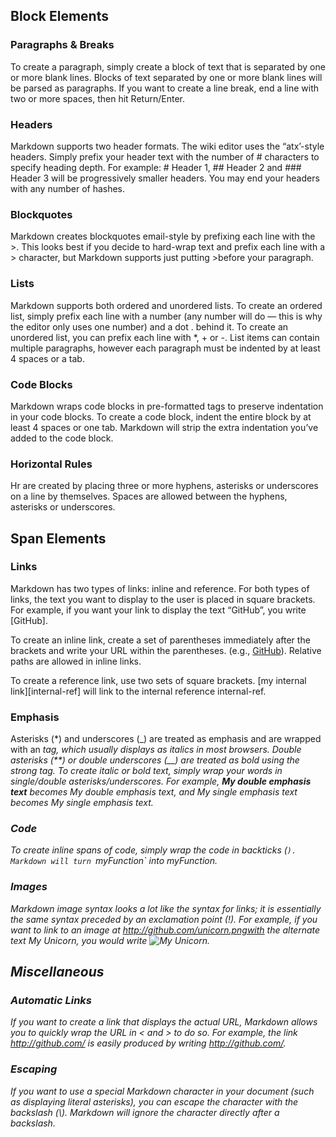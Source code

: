 ## Block Elements

### Paragraphs & Breaks
To create a paragraph, simply create a block of text that is separated by one or more blank lines.
Blocks of text separated by one or more blank lines will be parsed as paragraphs.
If you want to create a line break, end a line with two or more spaces, then hit Return/Enter.

### Headers
Markdown supports two header formats. The wiki editor uses the “atx’-style headers.
Simply prefix your header text with the number of # characters to specify heading depth.
For example: # Header 1, ## Header 2 and ### Header 3 will be progressively smaller headers.
You may end your headers with any number of hashes.

### Blockquotes
Markdown creates blockquotes email-style by prefixing each line with the >.
This looks best if you decide to hard-wrap text and prefix each line with a > character,
but Markdown supports just putting >before your paragraph.

### Lists
Markdown supports both ordered and unordered lists.
To create an ordered list, simply prefix each line with a number
(any number will do — this is why the editor only uses one number) and a dot . behind it.
To create an unordered list, you can prefix each line with *, + or -.
List items can contain multiple paragraphs,
however each paragraph must be indented by at least 4 spaces or a tab.

### Code Blocks
Markdown wraps code blocks in pre-formatted tags to preserve indentation in your code blocks.
To create a code block, indent the entire block by at least 4 spaces or one tab.
Markdown will strip the extra indentation you’ve added to the code block.

### Horizontal Rules
Hr are created by placing three or more hyphens, asterisks or underscores on a line by themselves.
Spaces are allowed between the hyphens, asterisks or underscores.



## Span Elements

### Links
Markdown has two types of links: inline and reference.
For both types of links, the text you want to display to the user is placed in square brackets.
For example, if you want your link to display the text “GitHub”, you write [GitHub].

To create an inline link, create a set of parentheses immediately after the brackets and write your URL within the parentheses. (e.g., [GitHub](http://github.com/)). Relative paths are allowed in inline links.

To create a reference link, use two sets of square brackets. [my internal link][internal-ref] will link to the internal reference internal-ref.

### Emphasis
Asterisks (*) and underscores (_) are treated as emphasis and are wrapped with an <em> tag,
which usually displays as italics in most browsers. Double asterisks (**) or double underscores (__) are treated as bold using the strong tag. To create italic or bold text, simply wrap your words in single/double asterisks/underscores.
For example, **My double emphasis text** becomes My double emphasis text,
and *My single emphasis text* becomes My single emphasis text.

### Code
To create inline spans of code, simply wrap the code in backticks (`).
Markdown will turn `myFunction` into myFunction.

### Images
Markdown image syntax looks a lot like the syntax for links;
it is essentially the same syntax preceded by an exclamation point (!).
For example, if you want to link to an image at http://github.com/unicorn.pngwith 
the alternate text My Unicorn, you would write ![My Unicorn](http://github.com/unicorn.png).


## Miscellaneous

### Automatic Links
If you want to create a link that displays the actual URL, Markdown allows you to quickly wrap the URL in < and > to do so. For example, the link http://github.com/ is easily produced by writing <http://github.com/>.

### Escaping
If you want to use a special Markdown character in your document (such as displaying literal asterisks), you can escape the character with the backslash (\\). Markdown will ignore the character directly after a backslash.










